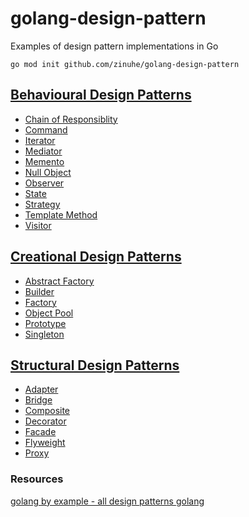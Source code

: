 # golang-design-pattern
Examples of design pattern implementations in Go


`go mod init github.com/zinuhe/golang-design-pattern`


## [Behavioural Design Patterns](https://github.com/zinuhe/golang-design-pattern/tree/main/behavioural)
* [Chain of Responsiblity]()
* [Command](https://github.com/zinuhe/golang-design-pattern/tree/main/behavioural/command)
* [Iterator](https://github.com/zinuhe/golang-design-pattern/tree/main/behavioural/iterator)
* [Mediator](https://github.com/zinuhe/golang-design-pattern/tree/main/behavioural/mediator)
* [Memento](https://github.com/zinuhe/golang-design-pattern/tree/main/behavioural/memento)
* [Null Object](https://github.com/zinuhe/golang-design-pattern/tree/main/behavioural/)
* [Observer](https://github.com/zinuhe/golang-design-pattern/tree/main/behavioural/observer)
* [State](https://github.com/zinuhe/golang-design-pattern/tree/main/behavioural/state)
* [Strategy](https://github.com/zinuhe/golang-design-pattern/tree/main/behavioural/strategy)
* [Template Method](https://github.com/zinuhe/golang-design-pattern/tree/main/behavioural/)
* [Visitor](https://github.com/zinuhe/golang-design-pattern/tree/main/behavioural/visitor)

## [Creational Design Patterns](https://github.com/zinuhe/golang-design-pattern/tree/main/creational)
* [Abstract Factory](https://github.com/zinuhe/golang-design-pattern/tree/main/creational/abstractFactory)
* [Builder](https://github.com/zinuhe/golang-design-pattern/tree/main/creational/builder)
* [Factory](https://github.com/zinuhe/golang-design-pattern/tree/main/creational/factory)
* [Object Pool](https://github.com/zinuhe/golang-design-pattern/tree/main/creational/)
* [Prototype](https://github.com/zinuhe/golang-design-pattern/tree/main/creational/prototype)
* [Singleton](https://github.com/zinuhe/golang-design-pattern/tree/main/creational/singlenton)

## [Structural Design Patterns](https://github.com/zinuhe/golang-design-pattern/tree/main/structural)
* [Adapter](https://github.com/zinuhe/golang-design-pattern/tree/main/structural/adapter)
* [Bridge](https://github.com/zinuhe/golang-design-pattern/tree/main/structural/bridge)
* [Composite](https://github.com/zinuhe/golang-design-pattern/tree/main/structural/composite)
* [Decorator](https://github.com/zinuhe/golang-design-pattern/tree/main/structural/decorator)
* [Facade](https://github.com/zinuhe/golang-design-pattern/tree/main/structural/facade)
* [Flyweight](https://github.com/zinuhe/golang-design-pattern/tree/main/structural/flyweight)
* [Proxy](https://github.com/zinuhe/golang-design-pattern/tree/main/structural/proxy)


### Resources
[golang by example - all design patterns golang](https://golangbyexample.com/all-design-patterns-golang/)
